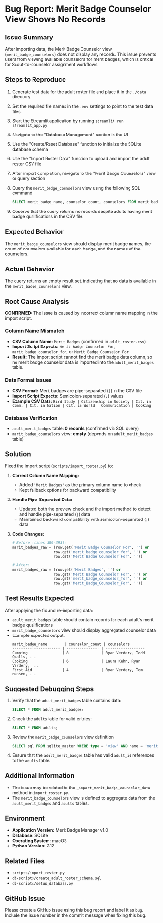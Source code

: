 # Bug Report: Merit Badge Counselor View Shows No Records

## Issue Summary
After importing data, the Merit Badge Counselor view (`merit_badge_counselors`) does not display any records. This issue prevents users from viewing available counselors for merit badges, which is critical for Scout-to-counselor assignment workflows.
## Steps to Reproduce
1. Generate test data for the adult roster file and place it in the `./data` directory
2. Set the required file names in the `.env` settings to point to the test data files
3. Start the Streamlit application by running `streamlit run streamlit_app.py`
4. Navigate to the "Database Management" section in the UI
5. Use the "Create/Reset Database" function to initialize the SQLite database schema
6. Use the "Import Roster Data" function to upload and import the adult roster CSV file
7. After import completion, navigate to the "Merit Badge Counselors" view or query section
8. Query the `merit_badge_counselors` view using the following SQL command:

   ```sql
   SELECT merit_badge_name, counselor_count, counselors FROM merit_badge_counselors;
   ```

9. Observe that the query returns no records despite adults having merit badge qualifications in the CSV file.

## Expected Behavior
The `merit_badge_counselors` view should display merit badge names, the count of counselors available for each badge, and the names of the counselors.

## Actual Behavior
The query returns an empty result set, indicating that no data is available in the `merit_badge_counselors` view.

## Root Cause Analysis
**CONFIRMED:** The issue is caused by incorrect column name mapping in the import script.

### Column Name Mismatch
- **CSV Column Name:** `Merit Badges` (confirmed in `adult_roster.csv`)
- **Import Script Expects:** `Merit Badge Counselor For`, `merit_badge_counselor_for`, or `Merit_Badge_Counselor_For`
- **Result:** The import script cannot find the merit badge data column, so no merit badge counselor data is imported into the `adult_merit_badges` table.

### Data Format Issues
- **CSV Format:** Merit badges are pipe-separated (`|`) in the CSV file
- **Import Script Expects:** Semicolon-separated (`;`) values
- **Example CSV Data:** `Bird Study | Citizenship in Society | Cit. in Comm. | Cit. in Nation | Cit. in World | Communication | Cooking`

### Database Verification
- `adult_merit_badges` table: **0 records** (confirmed via SQL query)
- `merit_badge_counselors` view: **empty** (depends on `adult_merit_badges` table)

## Solution
Fixed the import script (`scripts/import_roster.py`) to:

1. **Correct Column Name Mapping:**
   - Added `'Merit Badges'` as the primary column name to check
   - Kept fallback options for backward compatibility

2. **Handle Pipe-Separated Data:**
   - Updated both the preview check and the import method to detect and handle pipe-separated (`|`) data
   - Maintained backward compatibility with semicolon-separated (`;`) data

3. **Code Changes:**
   ```python
   # Before (lines 389-393):
   merit_badges_raw = (row.get('Merit Badge Counselor For', '') or 
                      row.get('merit_badge_counselor_for', '') or 
                      row.get('Merit_Badge_Counselor_For', ''))
   
   # After:
   merit_badges_raw = (row.get('Merit Badges', '') or 
                      row.get('Merit Badge Counselor For', '') or 
                      row.get('merit_badge_counselor_for', '') or 
                      row.get('Merit_Badge_Counselor_For', ''))
   ```

## Test Results Expected
After applying the fix and re-importing data:
- `adult_merit_badges` table should contain records for each adult's merit badge qualifications
- `merit_badge_counselors` view should display aggregated counselor data
- Example expected output:
  ```
  merit_badge_name        | counselor_count | counselors
  ---------------------- | --------------- | ------------------
  Camping                | 8               | Ryan Verdery, Todd Qualls, ...
  Cooking                | 6               | Laura Kehn, Ryan Verdery, ...
  First Aid              | 4               | Ryan Verdery, Tom Hansen, ...
  ```

## Suggested Debugging Steps
1. Verify that the `adult_merit_badges` table contains data:

   ```sql
   SELECT * FROM adult_merit_badges;
   ```

2. Check the `adults` table for valid entries:

   ```sql
   SELECT * FROM adults;
   ```

3. Review the `merit_badge_counselors` view definition:

   ```sql
   SELECT sql FROM sqlite_master WHERE type = 'view' AND name = 'merit_badge_counselors';
   ```

4. Ensure that the `adult_merit_badges` table has valid `adult_id` references to the `adults` table.

## Additional Information
- The issue may be related to the `_import_merit_badge_counselor_data` method in `import_roster.py`.
- The `merit_badge_counselors` view is defined to aggregate data from the `adult_merit_badges` and `adults` tables.

## Environment
- **Application Version:** Merit Badge Manager v1.0
- **Database:** SQLite
- **Operating System:** macOS
- **Python Version:** 3.12

## Related Files
- `scripts/import_roster.py`
- `db-scripts/create_adult_roster_schema.sql`
- `db-scripts/setup_database.py`

## GitHub Issue
Please create a GitHub issue using this bug report and label it as `bug`. Include the issue number in the commit message when fixing this bug.
